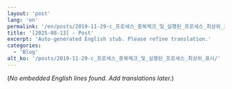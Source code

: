 ```yaml
---
layout: 'post'
lang: 'en'
permalink: '/en/posts/2019-11-29-c_프로세스_중복체크_및_실행된_프로세스_최상위_표시/'
title: '[2025-08-13] - Post'
excerpt: 'Auto-generated English stub. Please refine translation.'
categories:
  - 'Blog'
alt_ko: '/posts/2019-11-29-c_프로세스_중복체크_및_실행된_프로세스_최상위_표시/'
---
```


(*No embedded English lines found. Add translations later.*)
